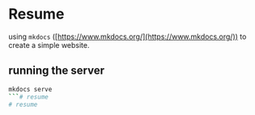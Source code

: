 # Resume

using `mkdocs` ([https://www.mkdocs.org/](https://www.mkdocs.org/)) to create a simple website.

## running the server

```bash
mkdocs serve
```# resume
# resume
